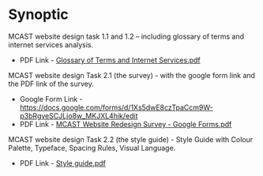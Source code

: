 # Synoptic
MCAST website design task 1.1 and 1.2 – including glossary of terms and internet services analysis.

- PDF Link - [Glossary of Terms and Internet Services.pdf](https://github.com/user-attachments/files/21167546/Glossary.of.Terms.and.Internet.Services.pdf)



MCAST website design Task 2.1 (the survey) - with the google form link and the PDF link of the survey.

- Google Form Link - https://docs.google.com/forms/d/1Xs5dwE8czTpaCcm9W-p3bRgveSCJLjo8w_MKJXL4hik/edit
- PDF Link - [MCAST Website Redesign Survey - Google Forms.pdf](https://github.com/user-attachments/files/21187003/MCAST.Website.Redesign.Survey.-.Google.Forms.pdf)



MCAST website design Task 2.2 (the style guide) - Style Guide with Colour Palette, Typeface, Spacing Rules, Visual Language.

- PDF Link - [Style guide.pdf](https://github.com/user-attachments/files/21196962/Style.guide.pdf)
